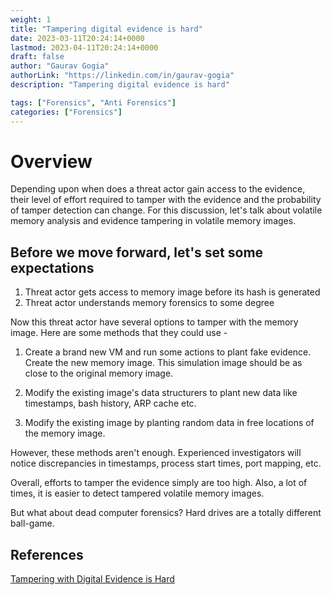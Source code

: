 ```yaml
---
weight: 1
title: "Tampering digital evidence is hard"
date: 2023-03-11T20:24:14+0000
lastmod: 2023-04-11T20:24:14+0000
draft: false
author: "Gaurav Gogia"
authorLink: "https://linkedin.com/in/gaurav-gogia"
description: "Tampering digital evidence is hard"

tags: ["Forensics", "Anti Forensics"]
categories: ["Forensics"]
---
```


# Overview

Depending upon when does a threat actor gain access to the evidence, their level
of effort required to tamper with the evidence and the probability of tamper
detection can change. For this discussion, let's talk about volatile memory
analysis and evidence tampering in volatile memory images.

## Before we move forward, let's set some expectations

1. Threat actor gets access to memory image before its hash is generated
2. Threat actor understands memory forensics to some degree

Now this threat actor have several options to tamper with the memory image. Here
are some methods that they could use -

1. Create a brand new VM and run some actions to plant fake evidence. Create the
   new memory image. This simulation image should be as close to the original
   memory image.

2. Modify the existing image's data structurers to plant new data like
   timestamps, bash history, ARP cache etc.

3. Modify the existing image by planting random data in free locations of the
   memory image.

However, these methods aren't enough. Experienced investigators will notice
discrepancies in timestamps, process start times, port mapping, etc.

Overall, efforts to tamper the evidence simply are too high. Also, a lot of
times, it is easier to detect tampered volatile memory images.

But what about dead computer forensics? Hard drives are a totally different
ball-game.

## References

[Tampering with Digital Evidence is Hard](https://www.sciencedirect.com/science/article/pii/S2666281720300196)
